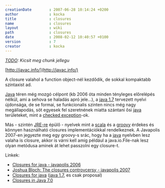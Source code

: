```yaml
---
creationDate        : 2007-06-28 10:14:24 +0200 
author              : kocka 
title               : closures 
name                : closures 
layout              : wiki 
path                : closures 
date                : 2008-02-12 10:40:57 +0100 
version             : 7 
creator             : kocka 
---
```

_[TODO](TODO.html): Kicsit meg chunk jellegu_

[http://javac.info/](http://javac.info/)

A closure valahol a function object-nél kezdődik, de sokkal kompaktabb szintaxist ad.

[Java](java.html) téren még mozgó célpont (kb 2006 óta minden tényleges előrelépés nélkül, ami a sehova se haladás apró jele...), a [java 1.7](java%201.7.html) tervezett nyelvi újdonsága, de se formai, se funkcionalis szinten nincs még nagy megállapodás, söt egyesek fel szeretnének miatta szántani ősi [java](java.html) területeket, mint a [checked exception](Missing.html)-ok.

Más - szintén [JRE-re](JRE.html) épülő - nyelvek mint a [scala](scala.html) és a [groovy](Groovy.html) érdekes és könnyen használható closures implementációkkal rendelkeznek. A Javapolis 2007-en jegyezte meg egy groovy-s srác, hogy ha a [java](java.html) nyelvben lesz valaha is closure, akkor is várni kell amig például a java.io.File-nak lesz olyan metódusa aminek át lehet passzolni egy closure-t.


Linkek: 

*   [Closures for java - javapolis 2006](http://www.bejug.org/confluenceBeJUG/display/PARLEYS/Closures+for+Java)
*   [Joshua Bloch: The closures controvcersy - javapolis 2007](http://www.parleys.com/display/PARLEYS/The+Closures+Controversy)
*   [Closures for java](http://www.oreillynet.com/onjava/blog/2006/08/will_we_have_closures_in_java.html) ([java 1.7](java%201.7.html), es csak proposal)
*   [Closures in Java 7.0](http://www.oreillynet.com/onjava/blog/2006/12/closures_in_java_70.html)


